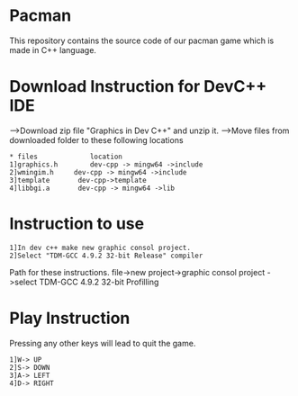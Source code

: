 # Pacman
This repository contains the source code of our pacman game which is made in C++ language.

# Download Instruction for DevC++ IDE
-->Download zip file "Graphics in Dev C++" and unzip it.
-->Move files from downloaded folder to these following locations

    * files			    location
    1]graphics.h		dev-cpp -> mingw64 ->include
    2]wmingim.h		dev-cpp -> mingw64 ->include
    3]template       dev-cpp->template
    4]libbgi.a       dev-cpp -> mingw64 ->lib

# Instruction to use

    1]In dev c++ make new graphic consol project.
    2]Select "TDM-GCC 4.9.2 32-bit Release" compiler
Path for these instructions.
    file->new project->graphic consol project ->select TDM-GCC 4.9.2 32-bit Profilling

# Play Instruction
Pressing any other keys will lead to quit the game.

    1]W-> UP
    2]S-> DOWN
    3]A-> LEFT
    4]D-> RIGHT


